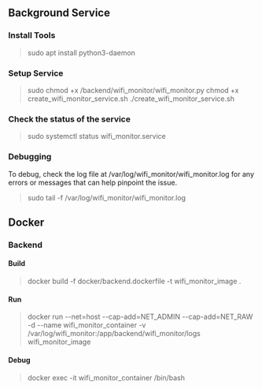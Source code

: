 
## Background Service

### Install Tools
> sudo apt install python3-daemon

### Setup Service
> sudo chmod +x /backend/wifi_monitor/wifi_monitor.py
> chmod +x create_wifi_monitor_service.sh
> ./create_wifi_monitor_service.sh

### Check the status of the service

> sudo systemctl status wifi_monitor.service

### Debugging

To debug, check the log file at /var/log/wifi_monitor/wifi_monitor.log for any errors or messages that can help pinpoint the issue.

> sudo tail -f /var/log/wifi_monitor/wifi_monitor.log


## Docker

### Backend

#### Build

> docker build -f docker/backend.dockerfile -t wifi_monitor_image .

#### Run
> docker run --net=host --cap-add=NET_ADMIN --cap-add=NET_RAW -d --name wifi_monitor_container -v /var/log/wifi_monitor:/app/backend/wifi_monitor/logs wifi_monitor_image


#### Debug

> docker exec -it wifi_monitor_container /bin/bash